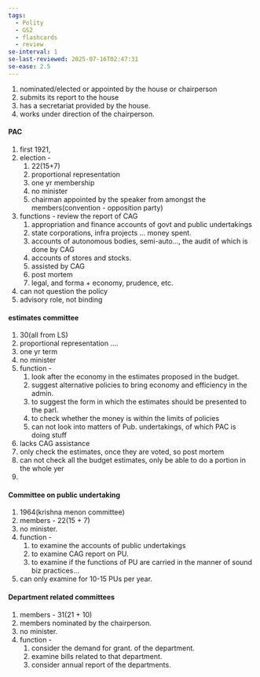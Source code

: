 ```yaml
---
tags:
  - Polity
  - GS2
  - flashcards
  - review
se-interval: 1
se-last-reviewed: 2025-07-16T02:47:31
se-ease: 2.5
---
```

1. nominated/elected or appointed by the house or chairperson
2. submits its report to the house
3. has a secretariat provided by the house.
4. works under direction of the chairperson.
#### PAC
1. first 1921,
2. election - 
	1. 22(15+7)
	2. proportional representation 
	3. one yr membership
	4. no minister
	5. chairman appointed by the speaker from amongst the members(convention - opposition party)
3. functions  - review the report of CAG
	1. appropriation and finance accounts of govt and public undertakings
	2. state corporations, infra projects ... money spent.
	3. accounts of autonomous bodies, semi-auto..., the audit of which is done by CAG
	4. accounts of stores and stocks.
	5. assisted by CAG
	6. post mortem 
	7. legal, and forma  + economy, prudence, etc.
4. can not question the policy
5. advisory role, not binding
#### estimates committee
1. 30(all from LS)
2. proportional representation ....
3. one yr term
4. no minister
5. function - 
	1. look after the economy in the estimates proposed in the budget.
	2. suggest alternative policies to bring economy and efficiency in the admin.
	3. to suggest the form in which the estimates should be presented to the parl.
	4. to check whether the money is within the limits of policies
	5. can not look into matters of Pub. undertakings, of which PAC is doing stuff
6. lacks CAG assistance
7. only check the estimates, once they are voted, so post mortem
8. can not check all the budget estimates, only be able to do a portion in the whole yer
9. 
#### Committee on public undertaking
1. 1964(krishna menon committee)
2. members - 22(15 + 7)
3. no minister.
4. function - 
	1. to examine the accounts of public undertakings
	2. to examine CAG report on PU.
	3. to examine if the functions of PU are carried in the manner of sound biz practices...
5. can only examine for 10-15 PUs per year.
#### Department related committees
1. members - 31(21 + 10)
2. members nominated by the chairperson.
3. no minister.
4. function  - 
	1. consider the demand for grant. of the department.
	2. examine bills related to that department.
	3. consider annual report of the departments.

